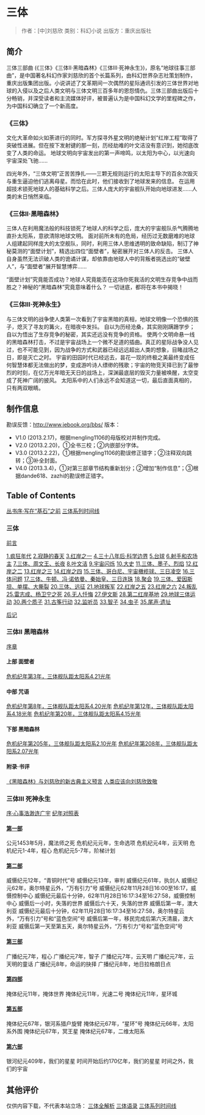 # 三体

> 作者：[中]刘慈欣
> 类别：科幻小说
> 出版方：重庆出版社

## 简介

三体三部曲 (《三体》《三体Ⅱ·黑暗森林》《三体Ⅲ·死神永生》)，原名“地球往事三部曲”，是中国著名科幻作家刘慈欣的首个长篇系列，由科幻世界杂志社策划制作，重庆出版集团出版。小说讲述了文革期间一次偶然的星际通讯引发的三体世界对地球的入侵以及之后人类文明与三体文明三百多年的恩怨情仇。三体三部曲出版后十分畅销，并深受读者和主流媒体好评，被普遍认为是中国科幻文学的里程碑之作，为中国科幻确立了一个新高度。

### 《三体》
文化大革命如火如荼进行的同时。军方探寻外星文明的绝秘计划“红岸工程”取得了突破性进展。但在按下发射键的那一刻，历经劫难的叶文洁没有意识到，她彻底改变了人类的命运。
地球文明向宇宙发出的第一声啼鸣，以太阳为中心，以光速向宇宙深处飞驰……

四光年外，“三体文明”正苦苦挣扎——三颗无规则运行的太阳主导下的百余次毁灭与重生逼迫他们逃离母星。而恰在此时，他们接收到了地球发来的信息。
在运用超技术锁死地球人的基础科学之后。三体人庞大的宇宙舰队开始向地球进发……人类的末日悄然来临。

### 《三体Ⅱ·黑暗森林》
三体人在利用魔法般的科技锁死了地球人的科学之后，庞大的宇宙舰队杀气腾腾地直扑太阳系，意欲清除地球文明。
面对前所未有的危局，经历过无数磨难的地球人组建起同样庞大的太空舰队，同时，利用三体人思维透明的致命缺陷，制订了神秘莫测的“面壁计划”，精选出四位“面壁者”，秘密展开对三体人的反击。
三体人自身虽然无法识破人类的诡谲计谋，却依靠由地球人中的背叛者挑选出的“破壁人”，与“面壁者”展开智慧博弈……

“面壁计划”究竟能否成功？地球人究竟能否在这场你死我活的文明生存竞争中战而胜之？神秘的“黑暗森林”究竟意味着什么？
一切谜底，都将在本书中揭晓！

### 《三体Ⅲ·死神永生》
与三体文明的战争使人类第一次看到了宇宙黑暗的真相，地球文明像一个恐惧的孩子，熄灭了寻友的篝火，在暗夜中发抖。
自以为历经沧桑，其实刚刚蹒跚学步；自以为悟出了生存竞争的秘密，其实还远没有竞争的资格。
使两个文明命悬一线的黑暗森林打击，不过是宇宙战场上一个微不足道的插曲。真正的星际战争没人见过，也不可能见到，因为战争的方式和武器已经远远超出人类的想象，目睹战场之日，即是灭亡之时。
宇宙的田园时代已经远去，昙花一现的终极之美最终变成任何智慧体都无法做出的梦，变成游吟诗人缥缈的残歌；宇宙的物竞天择已到了最惨烈的时刻，在亿万光年暗无天日的战场上，深渊最底层的毁灭力量被唤醒，太空变成了死神广阔的披风。
太阳系中的人们永远不会知道这一切，最后直面真相的，只有两双眼睛。

## 制作信息

勘误反馈：http://www.jebook.org/bbs/
版本：
- V1.0 (2013.2.17)，根据mengling1106的母版校对并制作完成。
- V2.0 (2013.2.20)，①全书三校；②内嵌部分字体。
- V3.0 (2013.2.22)，①根据mengling1106的勘误修正错字；②注释双向跳转；③补全封面。
- V4.0 (2013.3.4)，①对第三部章节结构重新划分；②增加“制作信息”；③根据dande618、zazhi的勘误修正错字。

## Table of Contents

[丛书序·写在“基石”之前](?book=1&name=写在“基石”之前)
[三体系列时间线](?book=3&name=三体系列时间线)

### 三体

[前言](?book=1&name=前言)

[1.疯狂年代](?book=1&name=1.疯狂年代)
[2.寂静的春天](?book=1&name=2.寂静的春天)
[3.红岸之一](?book=1&name=3.红岸之一)
[4.三十八年后·科学边界](?book=1&name=4.三十八年后·科学边界)
[5.台球](?book=1&name=5.台球)
[6.射手和农场主](?book=1&name=6.射手和农场主)
[7.三体、周文王、长夜](?book=1&name=7.三体、周文王、长夜)
[8.叶文洁](?book=1&name=8.叶文洁)
[9.宇宙闪烁](?book=1&name=9.宇宙闪烁)
[10.大史](?book=1&name=10.大史)
[11.三体、墨子、烈焰](?book=1&name=11.三体、墨子、烈焰)
[12.红岸之二](?book=1&name=12.红岸之二)
[13.红岸之三](?book=1&name=13.红岸之三)
[14.红岸之四](?book=1&name=14.红岸之四)
[15.三体、哥白尼、宇宙橄榄球、三日凌空](?book=1&name=15.三体、哥白尼、宇宙橄榄球、三日凌空)
[16.三体问题](?book=1&name=16.三体问题)
[17.三体、牛顿、冯·诺依曼、秦始皇、三日连珠](?book=1&name=17.三体、牛顿、冯·诺依曼、秦始皇、三日连珠)
[18.聚会](?book=1&name=18.聚会)
[19.三体、爱因斯坦、单摆、大撕裂](?book=1&name=19.三体、爱因斯坦、单摆、大撕裂)
[20.三体、远征](?book=1&name=20.三体、远征)
[21.地球叛军](?book=1&name=21.地球叛军)
[22.红岸之五](?book=1&name=22.红岸之五)
[23.红岸之六](?book=1&name=23.红岸之六)
[24.叛乱](?book=1&name=24.叛乱)
[25.雷志成、杨卫宁之死](?book=1&name=25.雷志成、杨卫宁之死)
[26.无人忏悔](?book=1&name=26.无人忏悔)
[27.伊文斯](?book=1&name=27.伊文斯)
[28.第二红岸基地](?book=1&name=28.第二红岸基地)
[29.地球三体运动](?book=1&name=29.地球三体运动)
[30.两个质子](?book=1&name=30.两个质子)
[31.古筝行动](?book=1&name=31.古筝行动)
[32.监听员](?book=1&name=32.监听员)
[33.智子](?book=1&name=33.智子)
[34.虫子](?book=1&name=34.虫子)
[35.尾声·遗址](?book=1&name=35.尾声·遗址)

[后记](?book=1&name=后记)

### 三体Ⅱ 黑暗森林

[序章](?book=2&name=序章)

#### 上部 面壁者

[危机纪年第3年，三体舰队距太阳系4.21光年](?book=2&name=危机纪年第3年)

#### 中部 咒语

[危机纪年第8年，三体舰队距太阳系4.20光年](?book=2&name=危机纪年第8年)
[危机纪年第12年，三体舰队距太阳系4.18光年](?book=2&name=危机纪年第12年)
[危机纪年第20年，三体舰队距太阳系4.15光年](?book=2&name=危机纪年第20年)

#### 下部 黑暗森林

[危机纪年第205年，三体舰队距太阳系2.10光年](?book=2&name=危机纪年第205年)
[危机纪年第208年，三体舰队距太阳系2.07光年](?book=2&name=危机纪年第208年)

#### 附录·书评

[《黑暗森林》与刘慈欣的新古典主义预言](?book=2&name=《黑暗森林》与刘慈欣的新古典主义预言)
[人类应该向刘慈欣致敬](?book=2&name=人类应该向刘慈欣致敬)

### 三体Ⅲ 死神永生

[序·心事浩渺连广宇](?book=3&name=心事浩渺连广宇)
[纪年对照表](?book=3&name=纪年对照表)

#### [第一部](?book=3&name=第一部)

公元1453年5月，魔法师之死
危机纪元元年，生命选项
危机纪元4年，云天明
危机纪元1-4年，程心
危机纪元5-7年，阶梯计划

#### [第二部](?book=3&name=第二部)

威慑纪元12年，“青铜时代”号
威慑纪元13年，审判
威慑纪元61年，执剑人
威慑纪元62年，奥尔特星云外，“万有引力”号
威慑纪元62年11月28日16:00至16:17，威慑控制中心
威慑纪元最后十分钟，62年11月28日16:17:34至16:27:58，威慑控制中心
威慑后一小时，失落的世界
威慑后六十天，失落的世界
威慑后第一年，澳大利亚
威慑纪元最后十分钟，62年11月28日16:17:34至16:27:58，奥尔特星云外，“万有引力”号和“蓝色空间”号
威慑后第一年，移民完成后第六天清晨，澳大利亚
威慑后第一天至第五天，奥尔特星云外，“万有引力”号和“蓝色空间”号

#### [第三部](?book=3&name=第三部)

广播纪元7年，程心
广播纪元7年，智子
广播纪元7年，云天明
广播纪元7年，云天明的童话
广播纪元8年，命运的抉择
广播纪元8年，地日拉格朗日点

#### [第四部](?book=3&name=第四部)

掩体纪元11年，掩体世界
掩体纪元11年，光速二号
掩体纪元11年，星环城

#### [第五部](?book=3&name=)

掩体纪元67年，银河系猎户旋臂
掩体纪元67年，“星环”号
掩体纪元66年，太阳系外围
掩体纪元67年，冥王星
掩体纪元67年，二维太阳系

#### [第六部](?book=3&name=第六部)

银河纪元409年，我们的星星
时间开始后约170亿年，我们的星星
时间之外，我们的宇宙

## 其他评价

仅供内容下载，不代表本站立场：
[三体全解析](downloads/三体全解析.doc)
[三体语录](downloads/三体语录.docx)
[三体系列时间线](downloads/三体系列时间线.xls)
